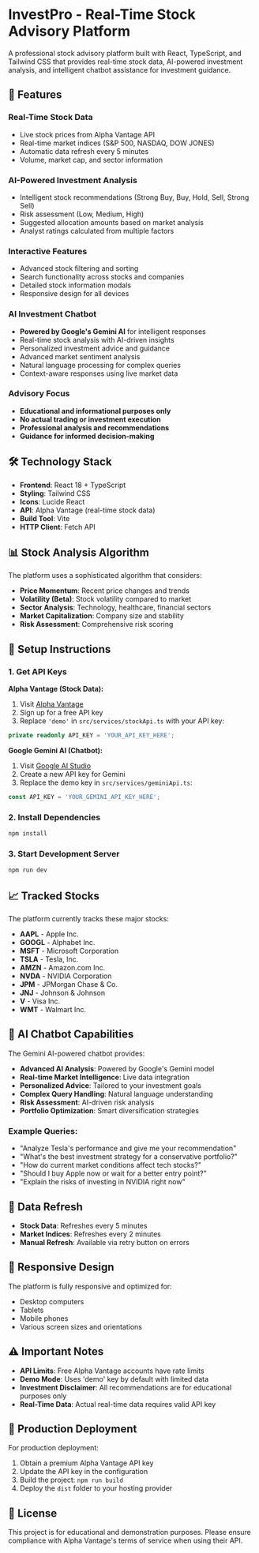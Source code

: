 # InvestPro - Real-Time Stock Advisory Platform

A professional stock advisory platform built with React, TypeScript, and Tailwind CSS that provides real-time stock data, AI-powered investment analysis, and intelligent chatbot assistance for investment guidance.

## 🚀 Features

### Real-Time Stock Data
- Live stock prices from Alpha Vantage API
- Real-time market indices (S&P 500, NASDAQ, DOW JONES)
- Automatic data refresh every 5 minutes
- Volume, market cap, and sector information

### AI-Powered Investment Analysis
- Intelligent stock recommendations (Strong Buy, Buy, Hold, Sell, Strong Sell)
- Risk assessment (Low, Medium, High)
- Suggested allocation amounts based on market analysis
- Analyst ratings calculated from multiple factors

### Interactive Features
- Advanced stock filtering and sorting
- Search functionality across stocks and companies
- Detailed stock information modals
- Responsive design for all devices

### AI Investment Chatbot
- **Powered by Google's Gemini AI** for intelligent responses
- Real-time stock analysis with AI-driven insights
- Personalized investment advice and guidance
- Advanced market sentiment analysis
- Natural language processing for complex queries
- Context-aware responses using live market data

### Advisory Focus
- **Educational and informational purposes only**
- **No actual trading or investment execution**
- **Professional analysis and recommendations**
- **Guidance for informed decision-making**

## 🛠️ Technology Stack

- **Frontend**: React 18 + TypeScript
- **Styling**: Tailwind CSS
- **Icons**: Lucide React
- **API**: Alpha Vantage (real-time stock data)
- **Build Tool**: Vite
- **HTTP Client**: Fetch API

## 📊 Stock Analysis Algorithm

The platform uses a sophisticated algorithm that considers:

- **Price Momentum**: Recent price changes and trends
- **Volatility (Beta)**: Stock volatility compared to market
- **Sector Analysis**: Technology, healthcare, financial sectors
- **Market Capitalization**: Company size and stability
- **Risk Assessment**: Comprehensive risk scoring

## 🔧 Setup Instructions

### 1. Get API Keys

**Alpha Vantage (Stock Data):**
1. Visit [Alpha Vantage](https://www.alphavantage.co/support/#api-key)
2. Sign up for a free API key
3. Replace `'demo'` in `src/services/stockApi.ts` with your API key:

```typescript
private readonly API_KEY = 'YOUR_API_KEY_HERE';
```

**Google Gemini AI (Chatbot):**
1. Visit [Google AI Studio](https://makersuite.google.com/app/apikey)
2. Create a new API key for Gemini
3. Replace the demo key in `src/services/geminiApi.ts`:

```typescript
const API_KEY = 'YOUR_GEMINI_API_KEY_HERE';
```

### 2. Install Dependencies
```bash
npm install
```

### 3. Start Development Server
```bash
npm run dev
```

## 📈 Tracked Stocks

The platform currently tracks these major stocks:
- **AAPL** - Apple Inc.
- **GOOGL** - Alphabet Inc.
- **MSFT** - Microsoft Corporation
- **TSLA** - Tesla, Inc.
- **AMZN** - Amazon.com Inc.
- **NVDA** - NVIDIA Corporation
- **JPM** - JPMorgan Chase & Co.
- **JNJ** - Johnson & Johnson
- **V** - Visa Inc.
- **WMT** - Walmart Inc.

## 🤖 AI Chatbot Capabilities

The Gemini AI-powered chatbot provides:
- **Advanced AI Analysis**: Powered by Google's Gemini model
- **Real-time Market Intelligence**: Live data integration
- **Personalized Advice**: Tailored to your investment goals
- **Complex Query Handling**: Natural language understanding
- **Risk Assessment**: AI-driven risk analysis
- **Portfolio Optimization**: Smart diversification strategies

### Example Queries:
- "Analyze Tesla's performance and give me your recommendation"
- "What's the best investment strategy for a conservative portfolio?"
- "How do current market conditions affect tech stocks?"
- "Should I buy Apple now or wait for a better entry point?"
- "Explain the risks of investing in NVIDIA right now"

## 🔄 Data Refresh

- **Stock Data**: Refreshes every 5 minutes
- **Market Indices**: Refreshes every 2 minutes
- **Manual Refresh**: Available via retry button on errors

## 📱 Responsive Design

The platform is fully responsive and optimized for:
- Desktop computers
- Tablets
- Mobile phones
- Various screen sizes and orientations

## ⚠️ Important Notes

- **API Limits**: Free Alpha Vantage accounts have rate limits
- **Demo Mode**: Uses 'demo' key by default with limited data
- **Investment Disclaimer**: All recommendations are for educational purposes only
- **Real-Time Data**: Actual real-time data requires valid API key

## 🚀 Production Deployment

For production deployment:
1. Obtain a premium Alpha Vantage API key
2. Update the API key in the configuration
3. Build the project: `npm run build`
4. Deploy the `dist` folder to your hosting provider

## 📄 License

This project is for educational and demonstration purposes. Please ensure compliance with Alpha Vantage's terms of service when using their API.